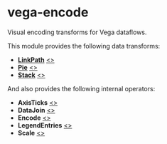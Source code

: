 # vega-encode

Visual encoding transforms for Vega dataflows.

This module provides the following data transforms:
- [**LinkPath**](https://vega.github.io/vega/docs/transforms/linkpath/) [&lt;&gt;](https://github.com/vega/vega-encode/blob/master/src/LinkPath.js "Source")
- [**Pie**](https://vega.github.io/vega/docs/transforms/pie/) [&lt;&gt;](https://github.com/vega/vega-encode/blob/master/src/Pie.jj "Source")
- [**Stack**](https://vega.github.io/vega/docs/transforms/stack/) [&lt;&gt;](https://github.com/vega/vega-encode/blob/master/src/Stack.js "Source")

And also provides the following internal operators:
- **AxisTicks** [&lt;&gt;](https://github.com/vega/vega-encode/blob/master/src/AxisTicks.js "Source")
- **DataJoin** [&lt;&gt;](https://github.com/vega/vega-encode/blob/master/src/DataJoin.js "Source")
- **Encode** [&lt;&gt;](https://github.com/vega/vega-encode/blob/master/src/Encode.js "Source")
- **LegendEntries** [&lt;&gt;](https://github.com/vega/vega-encode/blob/master/src/LegendEntries.js "Source")
- **Scale** [&lt;&gt;](https://github.com/vega/vega-encode/blob/master/src/Scale.js "Source")
